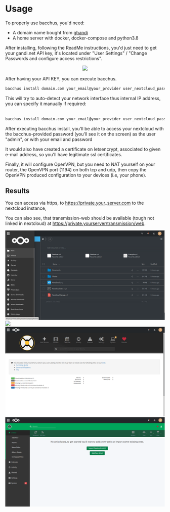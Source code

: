 # Usage

To properly use bacchus, you'd need:

- A domain name bought from [ghandi][1]
- A home server with docker, docker-compose and python3.8

After installing, following the ReadMe instructions, you'd just need to get
your gandi.net API key, it's located under "User Settings" / "Change Passwords
and configure access restrictions". 

<span style="display:block;text-align:center">![](https://raw.githubusercontent.com/XayOn/bacchus/develop/docs/gandi.png)</span>

After having your API KEY, you can execute bacchus.

```bash
bacchus install domain.com your_email@your_provider user_nextcloud_pass API_KEY
```

This will try to auto-detect your network interface thus internal IP address, you can specify it manually if required:

```bash

bacchus install domain.com your_email@your_provider user_nextcloud_pass API_KEY ens3
```

After executing bacchus install, you'll be able to access your nextcloud with
the bacchus-provided password (you'll see it on the screen) as the user
"admin", or with your email and password

It would also have created a certificate on letsencrypt, associated to given
e-mail address, so you'll have legitimate ssl certificates.

Finally, it will configure OpenVPN, but you need to NAT yourself on your
router, the OpenVPN port (1194) on both tcp and udp, then copy the OpenVPN
produced configuration to your devices (i.e, your phone).


## Results
You can access via https, to https://private.your_server.com to the nextcloud
instance, 

You can also see, that transmission-web should be available (tough not linked
in nextcloud) at https://private.yourserver/transmission/web. 

![](https://raw.githubusercontent.com/XayOn/bacchus/develop/docs/main.png)
![](https://raw.githubusercontent.com/XayOn/bacchus/develop/docs/jeyllyfin.png)
![](https://raw.githubusercontent.com/XayOn/bacchus/develop/docs/radar.png)
![](https://raw.githubusercontent.com/XayOn/bacchus/develop/docs/music.png)

[1]: https://ghandi.net
